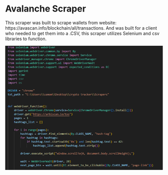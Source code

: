 # Avalanche Scraper

<p>This scraper was built to scrape wallets from website: https://avascan.info/blockchain/all/transactions. And was built for a client who needed to get them into a .CSV, this scraper utilizes Selenium and csv libraries to function. </p>


<img src="photo1.png">
